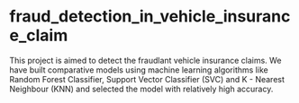 # fraud_detection_in_vehicle_insurance_claim
This project is aimed to detect the fraudlant vehicle insurance claims. We have built comparative models using machine learning algorithms like Random Forest Classifier, Support Vector Classifier (SVC) and K - Nearest Neighbour (KNN) and selected the model with relatively high accuracy.
